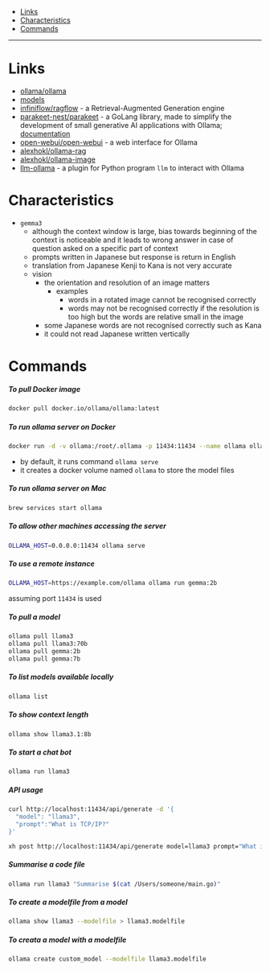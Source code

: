 - [Links](#links)
- [Characteristics](#characteristics)
- [Commands](#commands)
____

# Links

- [ollama/ollama](https://github.com/ollama/ollama)
- [models](https://ollama.com/library)
- [infiniflow/ragflow](https://github.com/infiniflow/ragflow) - a
  Retrieval-Augmented Generation engine
- [parakeet-nest/parakeet](https://github.com/parakeet-nest/parakeet) - a GoLang
  library, made to simplify the development of small generative AI applications
  with Ollama; [documentation](https://parakeet-nest.github.io/parakeet/)
- [open-webui/open-webui](https://github.com/open-webui/open-webui) - a web
  interface for Ollama
- [alexhokl/ollama-rag](https://github.com/alexhokl/ollama-rag)
- [alexhokl/ollama-image](https://github.com/alexhokl/ollama-image)
- [llm-ollama](https://github.com/taketwo/llm-ollama) - a plugin for Python
  program `llm` to interact with Ollama

# Characteristics

- `gemma3`
  * although the context window is large, bias towards beginning of the context
    is noticeable and it leads to wrong answer in case of question asked on
    a specific part of context
  * prompts written in Japanese but response is return in English
  * translation from Japanese Kenji to Kana is not very accurate
  * vision
    + the orientation and resolution of an image matters
      + examples
        + words in a rotated image cannot be recognised correctly
        + words may not be recognised correctly if the resolution is too high
          but the words are relative small in the image
    + some Japanese words are not recognised correctly such as Kana
    + it could not read Japanese written vertically

# Commands

##### To pull Docker image

```sh
docker pull docker.io/ollama/ollama:latest
```

##### To run ollama server on Docker

```sh
docker run -d -v ollama:/root/.ollama -p 11434:11434 --name ollama ollama/ollama
```

- by default, it runs command `ollama serve`
- it creates a docker volume named `ollama` to store the model files

##### To run ollama server on Mac

```sh
brew services start ollama
```

##### To allow other machines accessing the server

```sh
OLLAMA_HOST=0.0.0.0:11434 ollama serve
```

##### To use a remote instance

```sh
OLLAMA_HOST=https://example.com/ollama ollama run gemma:2b
```

assuming port `11434` is used

##### To pull a model

```sh
ollama pull llama3
ollama pull llama3:70b
ollama pull gemma:2b
ollama pull gemma:7b
```

##### To list models available locally

```sh
ollama list
```

##### To show context length

```sh
ollama show llama3.1:8b
```

##### To start a chat bot

```sh
ollama run llama3
```

##### API usage

```sh
curl http://localhost:11434/api/generate -d '{
  "model": "llama3",
  "prompt":"What is TCP/IP?"
}'
```

```sh
xh post http://localhost:11434/api/generate model=llama3 prompt="What is TCP/IP?"
```

##### Summarise a code file

```sh
ollama run llama3 "Summarise $(cat /Users/someone/main.go)"
```

##### To create a modelfile from a model

```sh
ollama show llama3 --modelfile > llama3.modelfile
```

##### To creata a model with a modelfile

```sh
ollama create custom_model --modelfile llama3.modelfile
```

